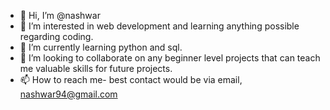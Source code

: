 - 👋 Hi, I’m @nashwar
- 👀 I’m interested in web development and learning anything possible regarding coding. 
- 🌱 I’m currently learning python and sql. 
- 💞️ I’m looking to collaborate on any beginner level projects that can teach me valuable skills for future projects.
- 📫 How to reach me- best contact would be via email, nashwar94@gmail.com

<!---
nashwar/nashwar is a ✨ special ✨ repository because its `README.md` (this file) appears on your GitHub profile.
You can click the Preview link to take a look at your changes.
--->
